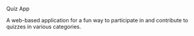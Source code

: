 Quiz App

A web-based application for a fun way to participate in and contribute to quizzes in various categories.
